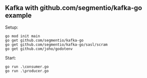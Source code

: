## Kafka with github.com/segmentio/kafka-go example

Setup:

```
go mod init main
go get github.com/segmentio/kafka-go
go get github.com/segmentio/kafka-go/sasl/scram
go get github.com/joho/godotenv
```

Start:

```
go run .\consumer.go
go run .\producer.go
```
